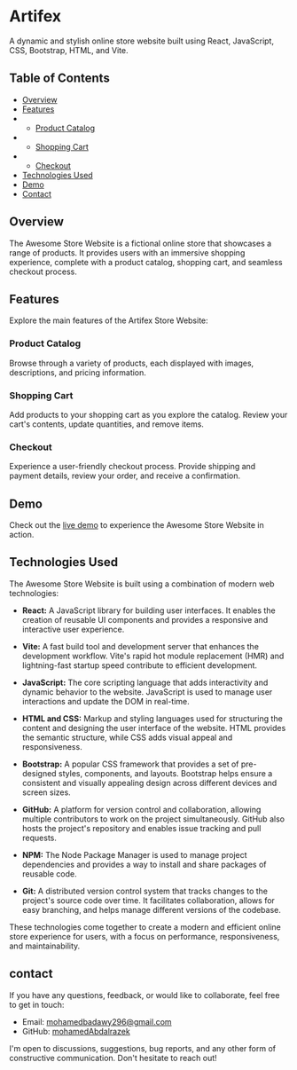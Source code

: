 # Artifex

A dynamic and stylish online store website built using React, JavaScript, CSS, Bootstrap, HTML, and Vite.

## Table of Contents
- [Overview](#overview)
- [Features](#features)
- - [Product Catalog](#product-catalog)
- - [Shopping Cart](#shopping-cart)
- - [Checkout](#checkout)
- [Technologies Used](#technologies-used)
- [Demo](#demo)
- [Contact](#contact)

## Overview
The Awesome Store Website is a fictional online store that showcases a range of products. It provides users with an immersive shopping experience, complete with a product catalog, shopping cart, and seamless checkout process.

## Features
Explore the main features of the Artifex Store Website:

### Product Catalog
Browse through a variety of products, each displayed with images, descriptions, and pricing information.

### Shopping Cart
Add products to your shopping cart as you explore the catalog. Review your cart's contents, update quantities, and remove items.

### Checkout
Experience a user-friendly checkout process. Provide shipping and payment details, review your order, and receive a confirmation.

## Demo
Check out the [live demo](https://mohamedabdalrazek.github.io/Artifex/) to experience the Awesome Store Website in action.

## Technologies Used

The Awesome Store Website is built using a combination of modern web technologies:

- **React:** A JavaScript library for building user interfaces. It enables the creation of reusable UI components and provides a responsive and interactive user experience.

- **Vite:** A fast build tool and development server that enhances the development workflow. Vite's rapid hot module replacement (HMR) and lightning-fast startup speed contribute to efficient development.

- **JavaScript:** The core scripting language that adds interactivity and dynamic behavior to the website. JavaScript is used to manage user interactions and update the DOM in real-time.

- **HTML and CSS:** Markup and styling languages used for structuring the content and designing the user interface of the website. HTML provides the semantic structure, while CSS adds visual appeal and responsiveness.

- **Bootstrap:** A popular CSS framework that provides a set of pre-designed styles, components, and layouts. Bootstrap helps ensure a consistent and visually appealing design across different devices and screen sizes.

- **GitHub:** A platform for version control and collaboration, allowing multiple contributors to work on the project simultaneously. GitHub also hosts the project's repository and enables issue tracking and pull requests.

- **NPM:** The Node Package Manager is used to manage project dependencies and provides a way to install and share packages of reusable code.

- **Git:** A distributed version control system that tracks changes to the project's source code over time. It facilitates collaboration, allows for easy branching, and helps manage different versions of the codebase.

These technologies come together to create a modern and efficient online store experience for users, with a focus on performance, responsiveness, and maintainability.

## contact

If you have any questions, feedback, or would like to collaborate, feel free to get in touch:

- Email: [mohamedbadawy296@gmail.com](mailto:mohamedbadawy296@gmail.com)
- GitHub: [mohamedAbdalrazek](https://github.com/mohamedAbdalrazek)

I'm open to discussions, suggestions, bug reports, and any other form of constructive communication. Don't hesitate to reach out!

